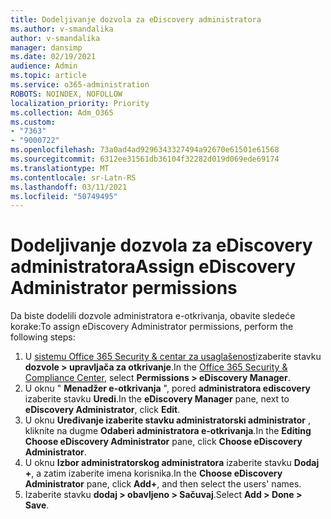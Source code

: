 ```yaml
---
title: Dodeljivanje dozvola za eDiscovery administratora
ms.author: v-smandalika
author: v-smandalika
manager: dansimp
ms.date: 02/19/2021
audience: Admin
ms.topic: article
ms.service: o365-administration
ROBOTS: NOINDEX, NOFOLLOW
localization_priority: Priority
ms.collection: Adm_O365
ms.custom:
- "7363"
- "9000722"
ms.openlocfilehash: 73a0ad4ad9296343327494a92670e61501e61568
ms.sourcegitcommit: 6312ee31561db36104f32282d019d069ede69174
ms.translationtype: MT
ms.contentlocale: sr-Latn-RS
ms.lasthandoff: 03/11/2021
ms.locfileid: "50749495"
---
```

# <a name="assign-ediscovery-administrator-permissions"></a><span data-ttu-id="8345b-102">Dodeljivanje dozvola za eDiscovery administratora</span><span class="sxs-lookup"><span data-stu-id="8345b-102">Assign eDiscovery Administrator permissions</span></span>

<span data-ttu-id="8345b-103">Da biste dodelili dozvole administratora e-otkrivanja, obavite sledeće korake:</span><span class="sxs-lookup"><span data-stu-id="8345b-103">To assign eDiscovery Administrator permissions, perform the following steps:</span></span>

1. <span data-ttu-id="8345b-104">U [sistemu Office 365 Security & centar za usaglašenost](https://sip.protection.office.com/)izaberite stavku **dozvole > upravljača za otkrivanje**.</span><span class="sxs-lookup"><span data-stu-id="8345b-104">In the [Office 365 Security & Compliance Center](https://sip.protection.office.com/), select **Permissions > eDiscovery Manager**.</span></span>
2. <span data-ttu-id="8345b-105">U oknu " **Menadžer e-otkrivanja** ", pored **administratora ediscovery** izaberite stavku **Uredi**.</span><span class="sxs-lookup"><span data-stu-id="8345b-105">In the **eDiscovery Manager** pane, next to **eDiscovery Administrator**, click **Edit**.</span></span>
3. <span data-ttu-id="8345b-106">U oknu **Uređivanje izaberite stavku administratorski administrator** , kliknite na dugme **Odaberi administratora e-otkrivanja**.</span><span class="sxs-lookup"><span data-stu-id="8345b-106">In the **Editing Choose eDiscovery Administrator** pane, click **Choose eDiscovery Administrator**.</span></span>
4. <span data-ttu-id="8345b-107">U oknu **Izbor administratorskog administratora** izaberite stavku **Dodaj +**, a zatim izaberite imena korisnika.</span><span class="sxs-lookup"><span data-stu-id="8345b-107">In the **Choose eDiscovery Administrator** pane, click **Add+**, and then select the users' names.</span></span>
5. <span data-ttu-id="8345b-108">Izaberite stavku **dodaj > obavljeno > Sačuvaj**.</span><span class="sxs-lookup"><span data-stu-id="8345b-108">Select **Add > Done > Save**.</span></span>